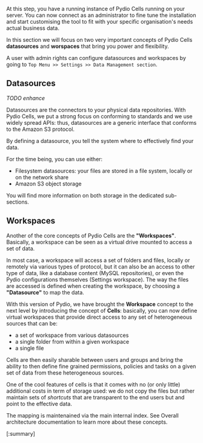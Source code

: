 
At this step, you have a running instance of Pydio Cells running on your server. You can now connect as an administrator to fine tune the installation and start customising the tool to fit with your specific organisation's needs actual business data. 

In this section we will focus on two very important concepts of Pydio Cells **datasources** and **worspaces** that bring you power and flexibility. 

A user with admin rights can configure datasources and workspaces by going to `Top Menu >> Settings >> Data Management section`.

## Datasources 

_TODO enhance_

Datasources are the connectors to your physical data repositories. 
With Pydio Cells, we put a strong focus on conforming to standards and we use widely spread APIs: thus, datasources are a generic interface that conforms to the Amazon S3 protocol.  

By defining a datasource, you tell the system where to effectively find your data. 

For the time being, you can use either:
- Filesystem datasources: your files are stored in a file system, locally or on the network share
- Amazon S3 object storage

You will find more information on both storage in the dedicated sub-sections.

## Workspaces 

Another of the core concepts of Pydio Cells are the **"Workspaces"**. Basically, a workspace can be seen as a virtual drive mounted to access a set of data. 

In most case, a workspace will access a set of folders and files, locally or remotely via various types of protocol, but it can also be an access to other type of data, like a database content (MySQL repositories), or even the Pydio configurations themselves (Settings workspace). The way the files are accessed is defined when creating the workspace, by choosing a **"Datasource"** to map the data.

With this version of Pydio, we have brought the **Workspace** concept to the next level by introducing the concept of **Cells**: basically, you can now define virtual workspaces that provide direct access to any set of heterogeneous sources that can be:

- a set of workspace from various datasources 
- a single folder from within a given workspace
- a single file 

Cells are then easily sharable between users and groups and bring the ability to then define fine grained permissions, policies and tasks on a given set of data from these heterogeneous sources.

One of the cool features of cells is that it comes with no (or only little) additional costs in term of storage used: we do not copy the files but rather maintain sets of _shortcuts_ that are transparent to the end users but and point to the effective data.

The mapping is maintenained via the main internal index. See Overall architecture documentation to learn more about these concepts.

[:summary]